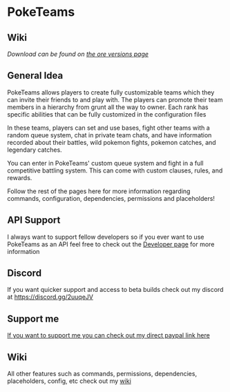 # PokeTeams

## Wiki

_Download can be found on [the ore versions page](https://ore.spongepowered.org/thesilentecho/PokeTeams/versions)_

## General Idea

PokeTeams allows players to create fully customizable teams which they can invite their friends to and play with. The players can promote their team members in a hierarchy from grunt all the way to owner. Each rank has specific abilities that can be fully customized in the configuration files

In these teams, players can set and use bases, fight other teams with a random queue system, chat in private team chats, and have information recorded about their battles, wild pokemon fights, pokemon catches, and legendary catches.

You can enter in PokeTeams' custom queue system and fight in a full competitive battling system. This can come with custom clauses, rules, and rewards.

Follow the rest of the pages here for more information regarding commands, configuration, dependencies, permissions and placeholders!

## API Support

I always want to support fellow developers so if you ever want to use PokeTeams as an API feel free to check out the [Developer page](https://github.com/TSEcho/PokeTeams/wiki/Developers) for more information

## Discord

If you want quicker support and access to beta builds check out my discord at https://discord.gg/2uuqeJV

## Support me

[If you want to support me you can check out my direct paypal link here ](https://www.paypal.me/nathancraft10)

## Wiki

All other features such as commands, permissions, dependencies, placeholders, config, etc check out my [wiki](https://github.com/TSEcho/PokeTeams/wiki)

